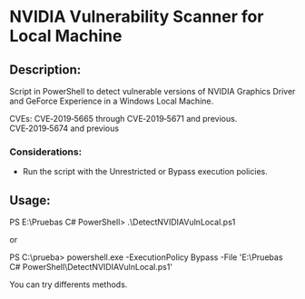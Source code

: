 # NVIDIA Vulnerability Scanner for Local Machine

## Description: 

Script in PowerShell to detect vulnerable versions of NVIDIA Graphics Driver and GeForce Experience in a Windows Local Machine. 

CVEs: CVE‑2019‑5665 through CVE‑2019‑5671 and previous. CVE‑2019‑5674 and previous

### Considerations: 

- Run the script with the Unrestricted or Bypass execution policies.


## Usage: 

PS E:\Pruebas C# PowerShell> .\DetectNVIDIAVulnLocal.ps1

or

PS C:\prueba> powershell.exe -ExecutionPolicy Bypass -File 'E:\Pruebas C# PowerShell\DetectNVIDIAVulnLocal.ps1'


You can try differents methods.


